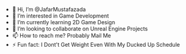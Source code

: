 - 👋 Hi, I’m @JafarMustafazada
- 👀 I’m interested in Game Development
- 🌱 I’m currently learning 2D Game Design
- 💞️ I’m looking to collaborate on Unreal Engine Projects
- 📫 How to reach me? Probably Mail Me
- ⚡ Fun fact: I Dont't Get Weight Even With My Ducked Up Schedule

<!---
JafarMustafazada/JafarMustafazada is a ✨ special ✨ repository because its `README.md` (this file) appears on your GitHub profile.
You can click the Preview link to take a look at your changes.
--->
